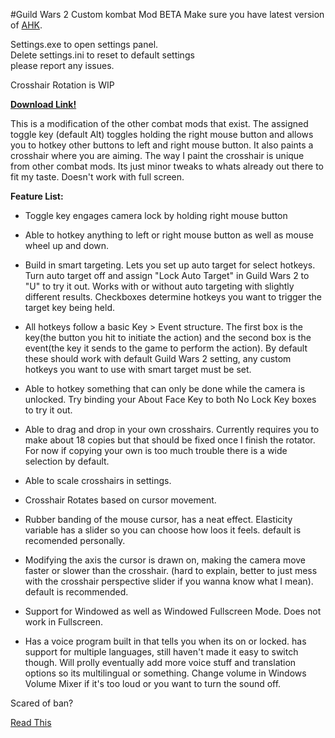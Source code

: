 #Guild Wars 2 Custom kombat Mod BETA
Make sure you have latest version of [AHK](http://ahkscript.org).

Settings.exe to open settings panel.  
Delete settings.ini to reset to default settings  
please report any issues.

Crosshair Rotation is WIP


**[Download Link!](https://github.com/kobitz/gw2kombat)**


This is a modification of the other combat mods that exist. The assigned toggle key (default Alt) toggles holding the right mouse button and allows you to hotkey other buttons to left and right mouse button. It also paints a crosshair where you are aiming. The way I paint the crosshair is unique from other combat mods. Its just minor tweaks to whats already out there to fit my taste. Doesn't work with full screen.

**Feature List:**

- Toggle key engages camera lock by holding right mouse button

- Able to hotkey anything to left or right mouse button as well as mouse wheel up and down.

- Build in smart targeting. Lets you set up auto target for select hotkeys. Turn auto target off and assign "Lock Auto Target" in Guild Wars 2 to "U" to try it out. Works with or without auto targeting with slightly different results. Checkboxes determine hotkeys you want to trigger the target key being held.

- All hotkeys follow a basic Key > Event structure. The first box is the key(the button you hit to initiate the action) and the second box is the event(the key it sends to the game to perform the action). By default these should work with default Guild Wars 2 setting, any custom hotkeys you want to use with smart target must be set.

- Able to hotkey something that can only be done while the camera is unlocked. Try binding your About Face Key to both No Lock Key boxes to try it out.

- Able to drag and drop in your own crosshairs. Currently requires you to make about 18 copies but that should be fixed once I finish the rotator. For now if copying your own is too much trouble there is a wide selection by default.

- Able to scale crosshairs in settings.

- Crosshair Rotates based on cursor movement.

- Rubber banding of the mouse cursor, has a neat effect. Elasticity variable has a slider so you can choose how loos it feels. default is recomended personally.

- Modifying the axis the cursor is drawn on, making the camera move faster or slower than the crosshair. (hard to explain, better to just mess with the crosshair perspective slider if you wanna know what I mean). default is recommended.

- Support for Windowed as well as Windowed Fullscreen Mode. Does not work in Fullscreen.

- Has a voice program built in that tells you when its on or locked. has support for multiple languages, still haven't made it easy to switch though. Will prolly eventually add more voice stuff and translation options so its multilingual or something. Change volume in Windows Volume Mixer if it's too loud or you want to turn the sound off.

Scared of ban?

[Read This](http://www.reddit.com/r/Guildwars2/comments/16q7bj/combat_mode_lite/c7yj31y)
